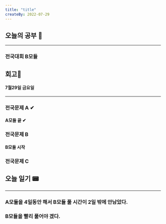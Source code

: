 ```yaml
---
title: "title"
createBy: 2022-07-29
---
```

## 오늘의 공부 🎉
---
### 전국대회 B모듈


## 회고🎇
#### 7월29일 금요일
---
### 전국문제 A ✔
#### A모듈 끝 ✔
### 전국문제 B
#### B모듈 시작
### 전국문제 C

## 오늘 일기 📟
---
### A모듈을 4일동안 해서 B모듈 풀 시간이 2일 밖에 안남았다.
### B모듈을 빨리 풀어야 겠다.
